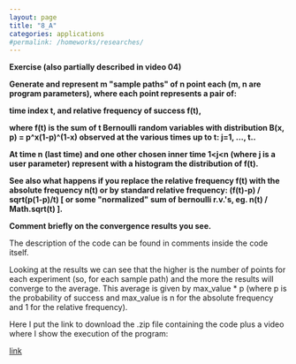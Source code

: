 ```yaml
---
layout: page
title: "8_A"
categories: applications
#permalink: /homeworks/researches/
---
```

<b>Exercise (also partially described in video 04)</b>

<b>Generate and represent m "sample paths" of n point each (m, n are program parameters), where each point represents a pair of:</b>

<b>time index t, and relative frequency of success f(t),</b>

<b>where f(t) is the sum of t Bernoulli random variables with distribution B(x, p) = p^x(1-p)^(1-x) observed at the various times up to t: j=1, ..., t..</b>


<b>At time n (last time) and one other chosen inner time 1<j<n (where j is a user parameter) represent with a histogram the distribution of f(t).</b>

<b>See also what happens if you replace the relative frequency f(t) with the absolute frequency n(t) or by standard relative frequency: (f(t)-p) / sqrt(p(1-p)/t) \[ or some "normalized" sum of bernoulli r.v.'s, eg. n(t) / Math.sqrt(t) \].</b>

<b>Comment briefly on the convergence results you see.</b>

The description of the code can be found in comments inside the code itself.

Looking at the results we can see that the higher is the number of points for each experiment (so, for each sample path) and the more the results will converge to the average. This average is given by max_value \* p (where p is the probability of success and max_value is n for the absolute frequency and 1 for the relative frequency).

Here I put the link to download the .zip file containing the code plus a video where I show the execution of the program:

[link](https://drive.google.com/file/d/1kmA8E4xAF7r82ZROG_uPUIHQ0uEQ_NEM/view?usp=sharing)